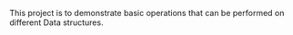 This project is to demonstrate basic operations that can be performed on different Data structures.
